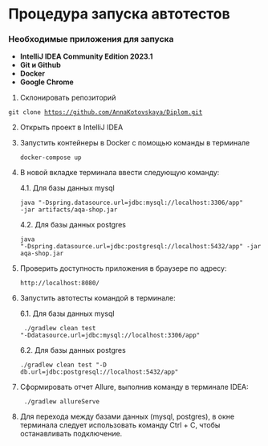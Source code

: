 # Процедура запуска автотестов

### Необходимые приложения для запуска

- **IntelliJ IDEA Community Edition 2023.1**
- **Git и Github**
- **Docker**
- **Google Chrome**


1. Склонировать репозиторий

<code>git clone https://github.com/AnnaKotovskaya/Diplom.git</code>

2. Открыть проект в IntelliJ IDEA

3. Запустить контейнеры в Docker с помощью команды в терминале

   <code>docker-compose up</code>

4. В новой вкладке терминала ввести следующую команду:

   4.1. Для базы данных mysql

   <code>java "-Dspring.datasource.url=jdbc:mysql://localhost:3306/app" -jar artifacts/aqa-shop.jar</code>

   4.2. Для базы данных postgres

   <code>java "-Dspring.datasource.url=jdbc:postgresql://localhost:5432/app" -jar aqa-shop.jar</code>

5. Проверить доступность приложения в браузере по адресу:

       http://localhost:8080/

6. Запустить автотесты командой в терминале:

   6.1. Для базы данных mysql

   <code> ./gradlew clean test "-Ddatasource.url=jdbc:mysql://localhost:3306/app"     </code>

   6.2. Для базы данных postgres

   <code>./gradlew clean test "-D db.url=jdbc:postgresql://localhost:5432/app"</code>

7. Сформировать отчет Allure, выполнив команду в терминале IDEA:

   <code> ./gradlew allureServe</code>

8. Для перехода между базами данных (mysql, postgres), в окне терминала следует использовать команду Ctrl + C, чтобы
   останавливать подключение.

